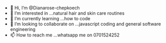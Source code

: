 - 👋 Hi, I’m @Dianarose-chepkoech
- 👀 I’m interested in ...natural hair and skin care routines
- 🌱 I’m currently learning ...how to code
- 💞️ I’m looking to collaborate on ...javascript coding and general software engineering
- 📫 How to reach me ...whatsapp me on 0701524252

<!---
Dianarose-chepkoech/Dianarose-chepkoech is a ✨ special ✨ repository because its `README.md` (this file) appears on your GitHub profile.
You can click the Preview link to take a look at your changes.
--->
